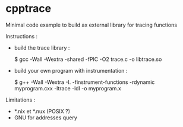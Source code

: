 # cpptrace

Minimal code example to build ax external library for tracing functions

Instructions :

* build the trace library :

  $ gcc -Wall -Wextra -shared -fPIC -O2 trace.c -o libtrace.so

* build your own program with instrumentation :

  $ g++ -Wall -Wextra -I. -finstrument-functions -rdynamic myprogram.cxx -ltrace -ldl -o myprogram.x

Limitations :

* \*.nix et \*.nux (POSIX ?)
* GNU for addresses query
